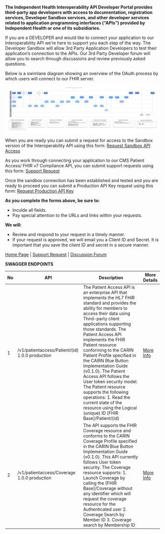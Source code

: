 **The Independent Health Interoperability API Developer Portal provides third-party app developers with access to documentation, registration services, Developer Sandbox services, and other developer services related to application programming interfaces (“APIs”) provided by Independent Health or one of its subsidiaries.**

If you are a DEVELOPER and would like to connect your application to our Interoperability API we’re here to support you each step of the way. 
The Developer Sandbox will allow 3rd Party Application Developers to test their application’s connection to the APIs.
Our 3rd Party Developer forum will allow you to search through discussions and review previously asked questions.

Below is a swimlane diagram showing an overview of the OAuth process by which users will connect to our FHIR server.

![Authentication Flow](/assets/images/auth-flow.png)

When you are ready you can submit a request for access to the Sandbox version of the Interoperability API using this form: [Request Sandbox API Access](https://github.com/Craig-Kaputa/Craig-Kaputa.github.io/issues/new?assignees=&labels=&template=sandbox-api-key-request.md&title=Request+for+Sandbox+API+Access)

As you work through connecting your application to our CMS Patient Access/ FHIR v7 Compliance API, you can submit support requests using this form: [Support Request](https://github.com/Craig-Kaputa/Craig-Kaputa.github.io/issues/new?assignees=&labels=&template=support-requests.md&title=)

Once the sandbox connection has been established and tested and you are ready to proceed you can submit a Production API Key request using this form: [Request Production API Key](https://github.com/Craig-Kaputa/Craig-Kaputa.github.io/issues/new?assignees=&labels=&template=production-api-key-request.md&title=Request+for+Production+API+Access)

**As you complete the forms above, be sure to:**
* Inculde all fields.
* Pay special attention to the URLs and links within your requests.

**We will:**
* Review and respond to your request in a timely manner.
* If your request is approved, we will email you a Client ID and Secret. It is important that you save the client ID and secret in a secure manner.

[Home Page](https://craig-kaputa.github.io/) 
| [Support Request](https://github.com/Craig-Kaputa/Craig-Kaputa.github.io/issues/new?assignees=&labels=&template=support-requests.md&title=)
| [Discussion Forum](https://github.com/Craig-Kaputa/Craig-Kaputa.github.io/discussions)

**SWAGGER ENDPOINTS**

No | API        | Description | More Details
------------ | -------------| -------------| -------------
1 | /v1/patientaccess/Patient/{id} 1.0.0 production | The Patient Access API is an enterprise API that implements the HL7 FHIR standard and provides the ability for members to access their data using Third-party client applications supporting those standards. The Patient Access API implements the FHIR Patient resource conforming to the CARIN Patient Profile specified in the CAIRN Blue Button Implementation Guide (v0.1.0). The Patient Access API follows the User token security model. The Patient resource supports the following operations: 1. Read the current state of the resource using the Logical (unique) ID [FHIR Base]/Patient/{id} | [More Info](https://github.com/Craig-Kaputa/Craig-Kaputa.github.io/discussions)
2 | /v1/patientaccess/Coverage 1.0.0 production | The API supports the FHIR Coverage resource and conforms to the CARIN Coverage Profile specified in the CARIN Blue Button Implementation Guide (v0.1.0). This API currently follows User token security. The Coverage resource supports: 1. Launch Coverage by calling the [FHIR Base]/Coverage without any identifier which will request the coverage resource for the Authenticated user 2. Coverage Search by Member ID 3. Coverage search by Membership ID | [More Info](https://github.com/Craig-Kaputa/Craig-Kaputa.github.io/discussions)

